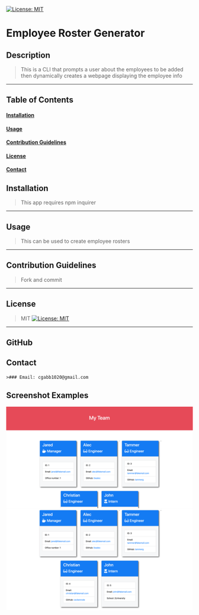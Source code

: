 

  [![License: MIT](https://img.shields.io/badge/License-MIT-yellow.svg)](https://opensource.org/licenses/MIT)
  # Employee Roster Generator
  ## Description
  >This is a CLI that prompts a user about the employees to be added then dynamically creates a webpage displaying the employee info
  <hr>

  ## Table of Contents
  #### [Installation](#Installation)
  #### [Usage](#Usage)
  #### [Contribution Guidelines](#Contribution-Guidelines)
  #### [License](#License)
  #### [Contact](#Contact)

  
  ## Installation
  >This app requires npm inquirer
  <hr>
  
  ## Usage
  >This can be used to create employee rosters
  <hr>

  ## Contribution Guidelines
  >Fork and commit
  <hr>

  ## License
  >MIT
  >[![License: MIT](https://img.shields.io/badge/License-MIT-yellow.svg)](https://opensource.org/licenses/MIT)
  <hr>

  ## GitHub

  ## Contact
    >### Email: cgabb1020@gmail.com
    
  ## Screenshot Examples

![Employee Summary 1](./Assets/10-OOP-homework-demo-1.png)
![Employee Summary 2](./Assets/10-OOP-homework-demo-2.png)
